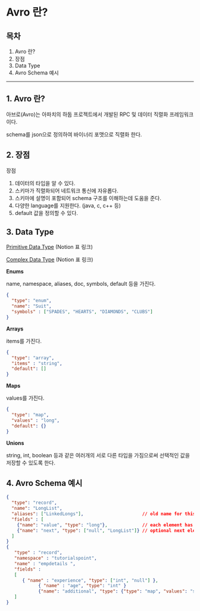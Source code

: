 # Avro 란?



## 목차

1. Avro 란?
2. 장점
3. Data Type
4. Avro Schema 예시

------





## 1. Avro 란?

아브로(Avro)는 아파치의 하둡 프로젝트에서 개발된 RPC 및 데이터 직렬화 프레임워크이다.

schema를 json으로 정의하여 바이너리 포맷으로 직렬화 한다.





## 2. 장점

장점

1. 데이터의 타입을 알 수 있다.
2. 스키마가 직렬화되어 네트워크 통신에 자유롭다.
3. 스키마에 설명이 포함되어 schema 구조를 이해하는데 도움을 준다.
4. 다양한 language를 지원한다. (java, c, c++ 등)
5. default 값을 정의할 수 있다.





## 3. Data Type

[Primitive Data Type](https://www.notion.so/daf37f8f851a4cb8a95cb1abbae5644b) (Notion 표 링크)

[Complex Data Type](https://www.notion.so/98cab7678149473aa5f461fc57c7bf83) (Notion 표 링크)

**Enums**

name, namespace, aliases, doc, symbols, default 등을 가진다.

```json
{
  "type": "enum",
  "name": "Suit",
  "symbols" : ["SPADES", "HEARTS", "DIAMONDS", "CLUBS"]
}
```

**Arrays**

items를 가진다.

```json
{
  "type": "array",
  "items" : "string",
  "default": []
}
```

**Maps**

values를 가진다.

```json
{
  "type": "map",
  "values" : "long",
  "default": {}
}
```

**Unions**

string, int, boolean 등과 같은 여러개의 서로 다른 타입을 가짐으로써 선택적인 값을 저장할 수 있도록 한다.





## 4. Avro Schema 예시

```json
{
  "type": "record",
  "name": "LongList",
  "aliases": ["LinkedLongs"],                      // old name for this
  "fields" : [
    {"name": "value", "type": "long"},             // each element has a long
    {"name": "next", "type": ["null", "LongList"]} // optional next element
  ]
}
{ 
   "type" : "record", 
   "namespace" : "tutorialspoint", 
   "name" : "empdetails ", 
   "fields" : 
   [ 
      { "name" : "experience", "type": ["int", "null"] },
			{ "name" : "age", "type": "int" } 
			{"name": "additional", "type": {"type": "map", "values": "string"}}
   ] 
}
```
